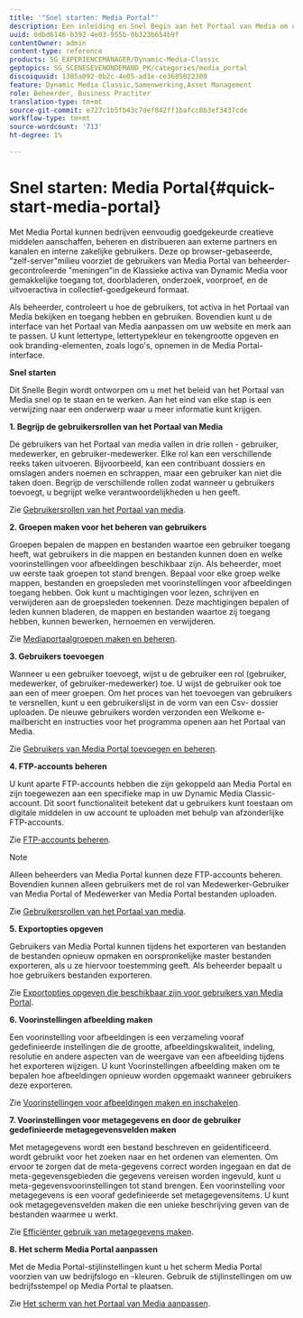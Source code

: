 ```yaml
---
title: '"Snel starten: Media Portal"'
description: Een inleiding en Snel Begin aan het Portaal van Media om u te helpen snel met de technieken en het beleid van het Portaal van Media in gebruik worden.
uuid: 0dbd6146-b392-4e03-955b-0b323b654b9f
contentOwner: admin
content-type: reference
products: SG_EXPERIENCEMANAGER/Dynamic-Media-Classic
geptopics: SG_SCENESEVENONDEMAND_PK/categories/media_portal
discoiquuid: 1385a092-0b2c-4e05-ad1e-ce3685022300
feature: Dynamic Media Classic,Samenwerking,Asset Management
role: Beheerder, Business Practiter
translation-type: tm+mt
source-git-commit: e727c1b5fb43c7def842ff1bafcc8b3ef3437cde
workflow-type: tm+mt
source-wordcount: '713'
ht-degree: 1%

---
```



# Snel starten: Media Portal{#quick-start-media-portal}

Met Media Portal kunnen bedrijven eenvoudig goedgekeurde creatieve middelen aanschaffen, beheren en distribueren aan externe partners en kanalen en interne zakelijke gebruikers. Deze op browser-gebaseerde, &quot;zelf-server&quot;milieu voorziet de gebruikers van Media Portal van beheerder-gecontroleerde &quot;meningen&quot;in de Klassieke activa van Dynamic Media voor gemakkelijke toegang tot, doorbladeren, onderzoek, voorproef, en de uitvoeractiva in collectief-goedgekeurd formaat.

Als beheerder, controleert u hoe de gebruikers, tot activa in het Portaal van Media bekijken en toegang hebben en gebruiken. Bovendien kunt u de interface van het Portaal van Media aanpassen om uw website en merk aan te passen. U kunt lettertype, lettertypekleur en tekengrootte opgeven en ook branding-elementen, zoals logo&#39;s, opnemen in de Media Portal-interface.

**Snel starten**

Dit Snelle Begin wordt ontworpen om u met het beleid van het Portaal van Media snel op te staan en te werken. Aan het eind van elke stap is een verwijzing naar een onderwerp waar u meer informatie kunt krijgen.

**1. Begrijp de gebruikersrollen van het Portaal van Media**

De gebruikers van het Portaal van media vallen in drie rollen - gebruiker, medewerker, en gebruiker-medewerker. Elke rol kan een verschillende reeks taken uitvoeren. Bijvoorbeeld, kan een contribuant dossiers en omslagen anders noemen en schrappen, maar een gebruiker kan niet die taken doen. Begrijp de verschillende rollen zodat wanneer u gebruikers toevoegt, u begrijpt welke verantwoordelijkheden u hen geeft.

Zie [Gebruikersrollen van het Portaal van media](media-portal-user-roles.md#media_portal_user_roles).

**2. Groepen maken voor het beheren van gebruikers**

Groepen bepalen de mappen en bestanden waartoe een gebruiker toegang heeft, wat gebruikers in die mappen en bestanden kunnen doen en welke voorinstellingen voor afbeeldingen beschikbaar zijn. Als beheerder, moet uw eerste taak groepen tot stand brengen. Bepaal voor elke groep welke mappen, bestanden en groepsleden met voorinstellingen voor afbeeldingen toegang hebben. Ook kunt u machtigingen voor lezen, schrijven en verwijderen aan de groepsleden toekennen. Deze machtigingen bepalen of leden kunnen bladeren, de mappen en bestanden waartoe zij toegang hebben, kunnen bewerken, hernoemen en verwijderen.

Zie [Mediaportaalgroepen maken en beheren](creating-media-portal-groups.md#creating_and_managing_media_portal_groups).

**3. Gebruikers toevoegen**

Wanneer u een gebruiker toevoegt, wijst u de gebruiker een rol (gebruiker, medewerker, of gebruiker-medewerker) toe. U wijst de gebruiker ook toe aan een of meer groepen. Om het proces van het toevoegen van gebruikers te versnellen, kunt u een gebruikerslijst in de vorm van een Csv- dossier uploaden. De nieuwe gebruikers worden verzonden een Welkome e-mailbericht en instructies voor het programma openen aan het Portaal van Media.

Zie [Gebruikers van Media Portal toevoegen en beheren](adding-media-portal-users.md#adding_and_managing_media_portal_users).

**4. FTP-accounts beheren**

U kunt aparte FTP-accounts hebben die zijn gekoppeld aan Media Portal en zijn toegewezen aan een specifieke map in uw Dynamic Media Classic-account. Dit soort functionaliteit betekent dat u gebruikers kunt toestaan om digitale middelen in uw account te uploaden met behulp van afzonderlijke FTP-accounts.

Zie [FTP-accounts beheren](ftp-accounts.md#managing_ftp_accounts).

>[!NOTE]
>
>Alleen beheerders van Media Portal kunnen deze FTP-accounts beheren. Bovendien kunnen alleen gebruikers met de rol van Medewerker-Gebruiker van Media Portal of Medewerker van Media Portal bestanden uploaden.

Zie [Gebruikersrollen van het Portaal van media](media-portal-user-roles.md#media_portal_user_roles).

**5. Exportopties opgeven**

Gebruikers van Media Portal kunnen tijdens het exporteren van bestanden de bestanden opnieuw opmaken en oorspronkelijke master bestanden exporteren, als u ze hiervoor toestemming geeft. Als beheerder bepaalt u hoe gebruikers bestanden exporteren.

Zie [Exportopties opgeven die beschikbaar zijn voor gebruikers van Media Portal](specifying-export-options-available-media.md#specifying_export_options_available_to_media_portal_users).

**6. Voorinstellingen afbeelding maken**

Een voorinstelling voor afbeeldingen is een verzameling vooraf gedefinieerde instellingen die de grootte, afbeeldingskwaliteit, indeling, resolutie en andere aspecten van de weergave van een afbeelding tijdens het exporteren wijzigen. U kunt Voorinstellingen afbeelding maken om te bepalen hoe afbeeldingen opnieuw worden opgemaakt wanneer gebruikers deze exporteren.

Zie [Voorinstellingen voor afbeeldingen maken en inschakelen](creating-enabling-image-presets.md#creating_and_enabling_image_presets).

**7. Voorinstellingen voor metagegevens en door de gebruiker gedefinieerde metagegevensvelden maken**

Met metagegevens wordt een bestand beschreven en geïdentificeerd. wordt gebruikt voor het zoeken naar en het ordenen van elementen. Om ervoor te zorgen dat de meta-gegevens correct worden ingegaan en dat de meta-gegevensgebieden die gegevens vereisen worden ingevuld, kunt u meta-gegevensvoorinstellingen tot stand brengen. Een voorinstelling voor metagegevens is een vooraf gedefinieerde set metagegevensitems. U kunt ook metagegevensvelden maken die een unieke beschrijving geven van de bestanden waarmee u werkt.

Zie [Efficiënter gebruik van metagegevens maken](making-efficient-metadata.md#making_more_efficient_use_of_metadata).

**8. Het scherm Media Portal aanpassen**

Met de Media Portal-stijlinstellingen kunt u het scherm Media Portal voorzien van uw bedrijfslogo en -kleuren. Gebruik de stijlinstellingen om uw bedrijfsstempel op Media Portal te plaatsen.

Zie [Het scherm van het Portaal van Media aanpassen](customizing-media-portal-screen.md#customizing_the_media_portal_screen).
